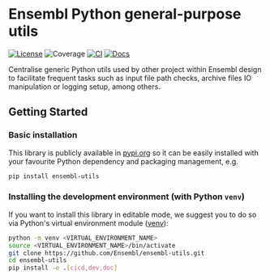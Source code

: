 # Ensembl Python general-purpose utils

[![License](https://img.shields.io/badge/License-Apache_2.0-blue.svg)](https://github.com/Ensembl/ensembl-utils/blob/main/LICENSE)
![Coverage](https://img.shields.io/endpoint?url=https://gist.githubusercontent.com/JAlvarezJarreta/019787fcdec96f05d6c53367bbf2b949/raw/ensembl-utils_badge.json)
[![CI](https://github.com/Ensembl/ensembl-utils/actions/workflows/ci.yml/badge.svg?branch=main)](https://github.com/Ensembl/ensembl-utils/actions/workflows/ci.yml)
[![Docs](https://github.com/Ensembl/ensembl-utils/actions/workflows/docs.yml/badge.svg?branch=main)](https://github.com/Ensembl/ensembl-utils/actions/workflows/docs.yml)

Centralise generic Python utils used by other project within Ensembl design to facilitate frequent tasks such as input file path checks, archive files IO manipulation or logging setup, among others.

## Getting Started

### Basic installation

This library is publicly available in [pypi.org](https://pypi.org) so it can be easily installed with your favourite Python dependency and packaging management, e.g.
```bash
pip install ensembl-utils
```

### Installing the development environment (with Python `venv`)

If you want to install this library in editable mode, we suggest you to do so via Python's virtual environment module ([venv](https://docs.python.org/3/library/venv.html)):
```bash
python -m venv <VIRTUAL_ENVIRONMENT_NAME>
source <VIRTUAL_ENVIRONMENT_NAME>/bin/activate
git clone https://github.com/Ensembl/ensembl-utils.git
cd ensembl-utils
pip install -e .[cicd,dev,doc]
```
